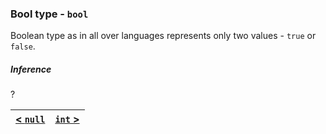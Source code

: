 ### Bool type - `bool`
Boolean type as in all over languages represents only two values - `true` or `false`.

##### Inference
?

| [< `null`](./null.md) | [`int` >](./int.md) |
|:---:|:---:|